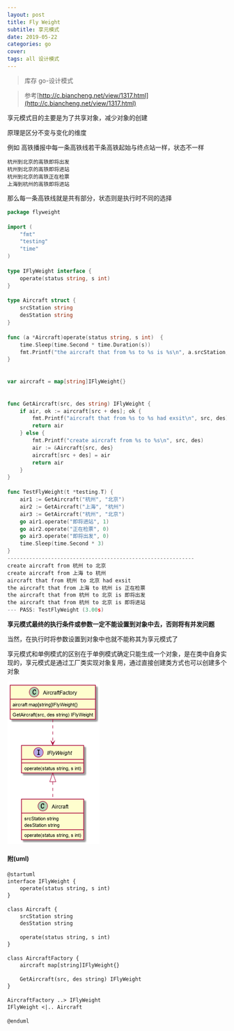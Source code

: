 ```yaml
---
layout: post
title: Fly Weight
subtitle: 享元模式
date: 2019-05-22
categories: go
cover: 
tags: all 设计模式
---
```


> 库存 go-设计模式

> 参考[http://c.biancheng.net/view/1317.html](http://c.biancheng.net/view/1317.html)

享元模式目的主要是为了共享对象，减少对象的创建

原理是区分不变与变化的维度

例如 高铁播报中每一条高铁线若干条高铁起始与终点站一样，状态不一样
```
杭州到北京的高铁即将出发
杭州到北京的高铁即将进站
杭州到北京的高铁正在检票
上海到杭州的高铁即将进站
```
那么每一条高铁线就是共有部分，状态则是执行时不同的选择

```go
package flyweight

import (
	"fmt"
	"testing"
	"time"
)

type IFlyWeight interface {
	operate(status string, s int)
}

type Aircraft struct {
	srcStation string
	desStation string
}

func (a *Aircraft)operate(status string, s int)  {
	time.Sleep(time.Second * time.Duration(s))
	fmt.Printf("the aircraft that from %s to %s is %s\n", a.srcStation, a.desStation, status)
}


var aircraft = map[string]IFlyWeight{}


func GetAircraft(src, des string) IFlyWeight {
	if air, ok := aircraft[src + des]; ok {
		fmt.Printf("aircraft that from %s to %s had exsit\n", src, des)
		return air
	} else {
		fmt.Printf("create aircraft from %s to %s\n", src, des)
		air := &Aircraft{src, des}
		aircraft[src + des] = air
		return air
	}
}

func TestFlyWeight(t *testing.T) {
	air1 := GetAircraft("杭州", "北京")
	air2 := GetAircraft("上海", "杭州")
	air3 := GetAircraft("杭州", "北京")
	go air1.operate("即将进站", 1)
	go air2.operate("正在检票", 0)
	go air3.operate("即将出发", 0)
	time.Sleep(time.Second * 3)
}
------------------------------------------------------------
create aircraft from 杭州 to 北京
create aircraft from 上海 to 杭州
aircraft that from 杭州 to 北京 had exsit
the aircraft that from 上海 to 杭州 is 正在检票
the aircraft that from 杭州 to 北京 is 即将出发
the aircraft that from 杭州 to 北京 is 即将进站
--- PASS: TestFlyWeight (3.00s)
```

**享元模式最终的执行条件或参数一定不能设置到对象中去，否则将有并发问题**

当然，在执行时将参数设置到对象中也就不能称其为享元模式了

享元模式和单例模式的区别在于单例模式确定只能生成一个对象，是在类中自身实现的，享元模式是通过工厂类实现对象复用，通过直接创建类方式也可以创建多个对象

<img src="/img/flyweight1.png">

#### 附(uml)
```
@startuml
interface IFlyWeight {
	operate(status string, s int)
}

class Aircraft {
	srcStation string
	desStation string

    operate(status string, s int)
}

class AircraftFactory {
    aircraft map[string]IFlyWeight{}

    GetAircraft(src, des string) IFlyWeight
}

AircraftFactory ..> IFlyWeight
IFlyWeight <|.. Aircraft

@enduml
```